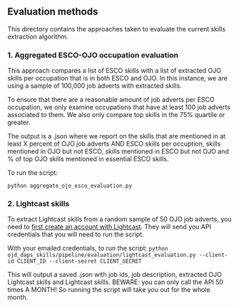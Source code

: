 ## Evaluation methods

This directory contains the approaches taken to evaluate the current skills extraction algorithm.

### 1. Aggregated ESCO-OJO occupation evaluation

This approach compares a list of ESCO skills with a list of extracted OJO skills per occupation that is in both ESCO and OJO. In this instance, we are using a sample of 100,000 job adverts with extracted skills.

To ensure that there are a reasonable amount of job adverts per ESCO occupation, we only examine occupations that have at least 100 job adverts associated to them. We also only compare top skills in the 75% quartile or greater.

The output is a .json where we report on the skills that are mentioned in at least X percent of OJO job adverts AND ESCO skills per occuption, skills mentioned in OJO but not ESCO, skills mentioned in ESCO but not OJO and % of top OJO skills mentioned in essential ESCO skills.

To run the script:

`python aggregate_ojo_esco_evaluation.py`

### 2. Lightcast skills

To extract Lightcast skills from a random sample of 50 OJO job adverts, you need to [first create an account with Lightcast]("https://skills.lightcast.io/extraction"). They will send you API credentials that you will need to run the script.

With your emailed credentials, to run the script:
`python ojd_daps_skills/pipeline/evaluation/lightcast_evaluation.py --client-id CLIENT_ID --client-secret CLIENT_SECRET`

This will output a saved .json with job ids, job description, extracted OJO Lightcast skills and Lightcast skills. BEWARE: you can only call the API 50 times A MONTH! So running the script will take you out for the whole month.
